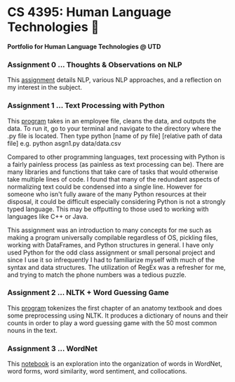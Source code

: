 # CS 4395: Human Language Technologies :sparkling_heart:
**Portfolio for Human Language Technologies @ UTD**

### Assignment 0 ... Thoughts & Observations on NLP
This [assignment](https://github.com/nina-rao/HLT/blob/main/Overview%20of%20NLP.pdf) details NLP, various NLP approaches, and a reflection on my interest in the subject.

### Assignment 1 ... Text Processing with Python
This [program](https://github.com/nina-rao/HLT/blob/main/asgn1.py) takes in an employee file, cleans the data, and outputs the data. To run it, go to your terminal and navigate to the directory where the .py file is located. Then type python [name of py file] [relative path of data file] 
e.g. python asgn1.py data/data.csv

Compared to other programming languages, text processing with Python is a fairly painless process (as painless as text processing can be). There are many libraries and functions that take care of tasks that would otherwise take multiple lines of code. I found that many of the redundant aspects of normalizing text could be condensed into a single line. However for someone who isn't fully aware of the many Python resources at their disposal, it could be difficult especially considering Python is not a strongly typed language. This may be offputting to those used to working with languages like C++ or Java.

This assignment was an introduction to many concepts for me such as making a program universally compilable regardless of OS, pickling files, working with DataFrames, and Python structures in general. I have only used Python for the odd class assignment or small personal project and since I use it so infrequently I had to familiarize myself with much of the syntax and data structures. The utilization of RegEx was a refresher for me, and trying to match the phone numbers was a tedious puzzle. 

### Assignment 2 ... NLTK + Word Guessing Game
This [program](https://github.com/nina-rao/HLT/blob/main/asgn2.py) tokenizes the first chapter of an anatomy textbook and does some preprocessing using NLTK. It produces a dictionary of nouns and their counts in order to play a word guessing game with the 50 most common nouns in the text. 

### Assignment 3 ... WordNet
This [notebook](https://github.com/nina-rao/HLT/blob/main/WordNet%20.ipynb) is an exploration into the organization of words in WordNet, word forms, word similarity, word sentiment, and collocations.
